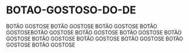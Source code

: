 # BOTAO-GOSTOSO-DO-DE
BOTÃO GOSTOSE BOTÃO GOSTOSE BOTÃO GOSTOSE BOTÃO GOSTOSEBOTÃO GOSTOSE BOTÃO GOSTOSE BOTÃO GOSTOSE BOTÃO GOSTOSE BOTÃO GOSTOSE BOTÃO GOSTOSE BOTÃO GOSTOSE BOTÃO GOSTOSE BOTÃO GOSTOSE
